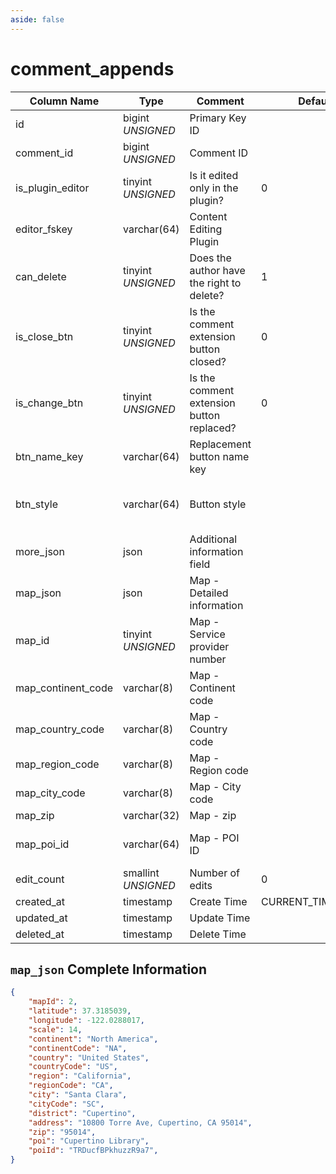 ```yaml
---
aside: false
---
```


# comment_appends

| Column Name | Type | Comment | Default | Null | Remark |
| --- | --- | --- | --- | --- | --- |
| id | bigint *UNSIGNED* | Primary Key ID | | NO | Auto Increment |
| comment_id | bigint *UNSIGNED* | Comment ID |  | NO | Related field comments->id |
| is_plugin_editor | tinyint *UNSIGNED* | Is it edited only in the plugin? | 0 | NO | 0.No / 1.Yes |
| editor_fskey | varchar(64) | Content Editing Plugin |  | YES | Related field [apps->fskey](../apps/apps.md) |
| can_delete | tinyint *UNSIGNED* | Does the author have the right to delete? | 1 | NO | 0.No / 1.Yes |
| is_close_btn | tinyint *UNSIGNED* | Is the comment extension button closed? | 0 | NO | 0.No / 1.Yes<br>Corresponding field [post_appends->is_comment_btn](post-appends.md) |
| is_change_btn | tinyint *UNSIGNED* | Is the comment extension button replaced? | 0 | NO | 0.No / 1.Yes |
| btn_name_key | varchar(64) | Replacement button name key |  | YES | Related field configs->item_key |
| btn_style | varchar(64) | Button style |  | YES | primary / secondary / success / danger / warning / info |
| more_json | json | Additional information field |  | YES | E.g. publisher IP location name, device name, etc. |
| map_json | json | Map - Detailed information |  | YES |  |
| map_id | tinyint *UNSIGNED* | Map - Service provider number |  | YES | Source map service provider key-value dictionary |
| map_continent_code | varchar(8) | Map - Continent code |  | YES |  |
| map_country_code | varchar(8) | Map - Country code |  | YES |  |
| map_region_code | varchar(8) | Map - Region code |  | YES |  |
| map_city_code | varchar(8) | Map - City code |  | YES |  |
| map_zip | varchar(32) | Map - zip |  | YES |  |
| map_poi_id | varchar(64) | Map - POI ID |  | YES | Map service provider exclusive ID |
| edit_count | smallint *UNSIGNED* | Number of edits | 0 | NO | Total number of edits |
| created_at | timestamp | Create Time | CURRENT_TIMESTAMP | NO |  |
| updated_at | timestamp | Update Time |  | YES |  |
| deleted_at | timestamp | Delete Time |  | YES |  |


## `map_json` Complete Information

```json
{
    "mapId": 2,
    "latitude": 37.3185039,
    "longitude": -122.0288017,
    "scale": 14,
    "continent": "North America",
    "continentCode": "NA",
    "country": "United States",
    "countryCode": "US",
    "region": "California",
    "regionCode": "CA",
    "city": "Santa Clara",
    "cityCode": "SC",
    "district": "Cupertino",
    "address": "10800 Torre Ave, Cupertino, CA 95014",
    "zip": "95014",
    "poi": "Cupertino Library",
    "poiId": "TRDucfBPkhuzzR9a7",
}
```
